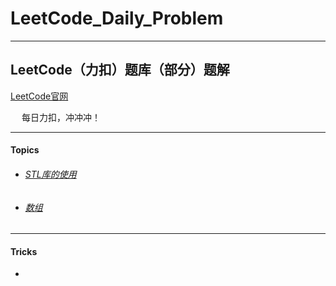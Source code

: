 # LeetCode_Daily_Problem

---------------------------

## LeetCode（力扣）题库（部分）题解

[LeetCode官网](https://leetcode-cn.com)

&emsp; 每日力扣，冲冲冲！

---------

#### Topics

- ###### [STL库的使用](https://github.com/DicardoX/LeetCode_Daily_Problem/tree/master/Topics/STL库)

- ###### [数组](https://github.com/DicardoX/LeetCode_Daily_Problem/tree/master/Topics/数组)

----------

#### Tricks

- 

